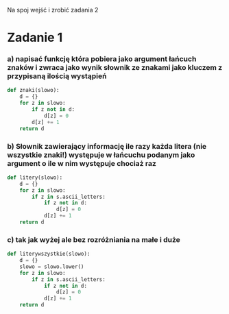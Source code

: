 Na spoj wejść i zrobić zadania 2
# Zadanie 1
### a) napisać funkcję która pobiera jako argument łańcuch znaków i zwraca jako wynik słownik ze znakami jako kluczem z przypisaną ilością wystąpień
```python
def znaki(slowo):
    d = {}
    for z in slowo:
        if z not in d:
            d[z] = 0
        d[z] += 1
    return d
```
### b) Słownik zawierający informację ile razy każda litera (nie wszystkie znaki!) występuje w łańcuchu podanym jako argument o ile w nim występuje chociaż raz
```python
def litery(slowo):
    d = {}
    for z in slowo:
        if z in s.ascii_letters:
            if z not in d:
                d[z] = 0
            d[z] += 1
    return d
```
### c) tak jak wyżej ale bez rozróżniania na małe i duże
```python
def literywszystkie(slowo):
    d = {}
    slowo = slowo.lower()
    for z in slowo:
        if z in s.ascii_letters:
            if z not in d:
                d[z] = 0
            d[z] += 1
    return d
```
